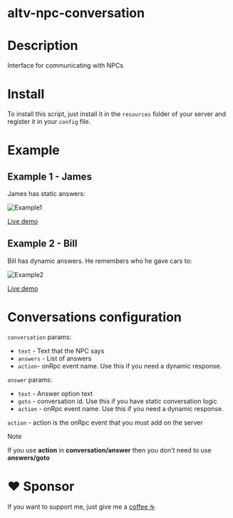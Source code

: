 # altv-npc-conversation

# Description
Interface for communicating with NPCs

# Install
To install this script, just install it in the `resources` folder of your server and register it in your `config` file.

# Example
## Example 1 - James
James has static answers:

<img src="https://i.imgur.com/nVazNSE.jpg" alt="Example1" />

[Live demo](https://youtu.be/UhZxscBsmMs)

## Example 2 - Bill
Bill has dynamic answers. He remembers who he gave cars to:

<img src="https://i.imgur.com/MhTwDuM.jpg" alt="Example2" />

[Live demo](https://youtu.be/UhZxscBsmMs?t=12)



# Conversations configuration

`conversation` params:
- `text` - Text that the NPC says 
- `answers` - List of answers 
- `action`- onRpc event name. Use this if you need a dynamic response. 

`answer` params:
- `text` - Answer option text
- `goto` - conversation id. Use this if you have static conversation logic
- `action` - onRpc event name. Use this if you need a dynamic response. 

`action` - action is the onRpc event that you must add on the server
> [!NOTE]  
> If you use **action** in **conversation/answer** then you don't need to use **answers/goto**

# ❤️ Sponsor 

If you want to support me, just give me a [coffee ☕️](https://www.buymeacoffee.com/zafarzafark)
